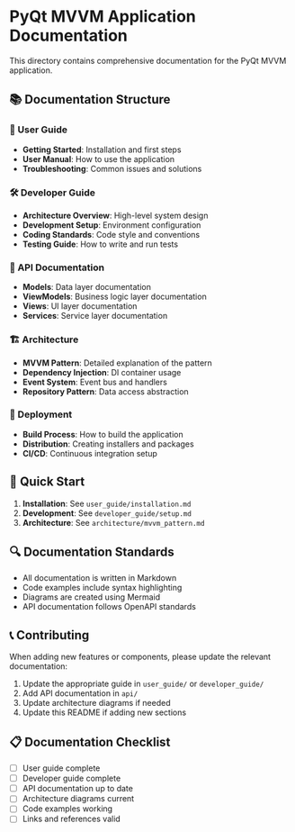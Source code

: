# PyQt MVVM Application Documentation

This directory contains comprehensive documentation for the PyQt MVVM application.

## 📚 Documentation Structure

### 📖 User Guide
- **Getting Started**: Installation and first steps
- **User Manual**: How to use the application
- **Troubleshooting**: Common issues and solutions

### 🛠️ Developer Guide
- **Architecture Overview**: High-level system design
- **Development Setup**: Environment configuration
- **Coding Standards**: Code style and conventions
- **Testing Guide**: How to write and run tests

### 🔧 API Documentation
- **Models**: Data layer documentation
- **ViewModels**: Business logic layer documentation
- **Views**: UI layer documentation
- **Services**: Service layer documentation

### 🏗️ Architecture
- **MVVM Pattern**: Detailed explanation of the pattern
- **Dependency Injection**: DI container usage
- **Event System**: Event bus and handlers
- **Repository Pattern**: Data access abstraction

### 🚀 Deployment
- **Build Process**: How to build the application
- **Distribution**: Creating installers and packages
- **CI/CD**: Continuous integration setup

## 📝 Quick Start

1. **Installation**: See `user_guide/installation.md`
2. **Development**: See `developer_guide/setup.md`
3. **Architecture**: See `architecture/mvvm_pattern.md`

## 🔍 Documentation Standards

- All documentation is written in Markdown
- Code examples include syntax highlighting
- Diagrams are created using Mermaid
- API documentation follows OpenAPI standards

## 📞 Contributing

When adding new features or components, please update the relevant documentation:

1. Update the appropriate guide in `user_guide/` or `developer_guide/`
2. Add API documentation in `api/`
3. Update architecture diagrams if needed
4. Update this README if adding new sections

## 📋 Documentation Checklist

- [ ] User guide complete
- [ ] Developer guide complete
- [ ] API documentation up to date
- [ ] Architecture diagrams current
- [ ] Code examples working
- [ ] Links and references valid 